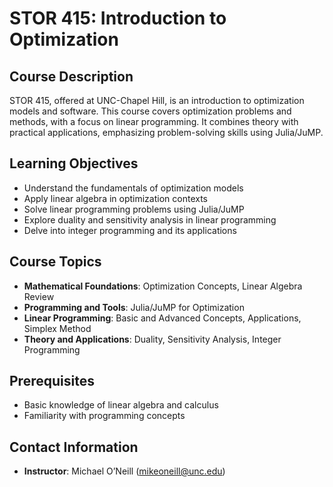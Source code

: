 # STOR 415: Introduction to Optimization

## Course Description
STOR 415, offered at UNC-Chapel Hill, is an introduction to optimization models and software. This course covers optimization problems and methods, with a focus on linear programming. It combines theory with practical applications, emphasizing problem-solving skills using Julia/JuMP.

## Learning Objectives
- Understand the fundamentals of optimization models
- Apply linear algebra in optimization contexts
- Solve linear programming problems using Julia/JuMP
- Explore duality and sensitivity analysis in linear programming
- Delve into integer programming and its applications

## Course Topics
- **Mathematical Foundations**: Optimization Concepts, Linear Algebra Review
- **Programming and Tools**: Julia/JuMP for Optimization
- **Linear Programming**: Basic and Advanced Concepts, Applications, Simplex Method
- **Theory and Applications**: Duality, Sensitivity Analysis, Integer Programming

## Prerequisites
- Basic knowledge of linear algebra and calculus
- Familiarity with programming concepts

## Contact Information
- **Instructor**: Michael O’Neill (mikeoneill@unc.edu)
